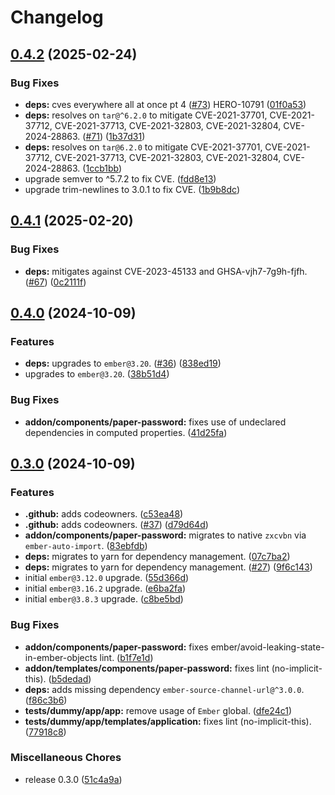 # Changelog

## [0.4.2](https://github.com/linc-technologies/ember-paper-password/compare/ember-paper-password-v0.4.1...ember-paper-password-v0.4.2) (2025-02-24)


### Bug Fixes

* **deps:** cves everywhere all at once pt 4 ([#73](https://github.com/linc-technologies/ember-paper-password/issues/73)) HERO-10791 ([01f0a53](https://github.com/linc-technologies/ember-paper-password/commit/01f0a530ab62f09c08357e757447d8d97adf9070))
* **deps:** resolves on `tar@^6.2.0` to mitigate CVE-2021-37701, CVE-2021-37712, CVE-2021-37713, CVE-2021-32803, CVE-2021-32804, CVE-2024-28863. ([#71](https://github.com/linc-technologies/ember-paper-password/issues/71)) ([1b37d31](https://github.com/linc-technologies/ember-paper-password/commit/1b37d311b45dfdd1a759aeb61aae75190db94d58))
* **deps:** resolves on `tar@6.2.0` to mitigate CVE-2021-37701, CVE-2021-37712, CVE-2021-37713, CVE-2021-32803, CVE-2021-32804, CVE-2024-28863. ([1ccb1bb](https://github.com/linc-technologies/ember-paper-password/commit/1ccb1bb15a71ab0f8156a41bcabe69d31a8ec152))
* upgrade semver to ^5.7.2 to fix CVE. ([fdd8e13](https://github.com/linc-technologies/ember-paper-password/commit/fdd8e13e2c90d32dd52d95ab9ba9f399ce094ee1))
* upgrade trim-newlines to 3.0.1 to fix CVE. ([1b9b8dc](https://github.com/linc-technologies/ember-paper-password/commit/1b9b8dceca35a6f66ec17a30404e6b1d1ce8ad1e))

## [0.4.1](https://github.com/linc-technologies/ember-paper-password/compare/ember-paper-password-v0.4.0...ember-paper-password-v0.4.1) (2025-02-20)


### Bug Fixes

* **deps:** mitigates against CVE-2023-45133 and GHSA-vjh7-7g9h-fjfh. ([#67](https://github.com/linc-technologies/ember-paper-password/issues/67)) ([0c2111f](https://github.com/linc-technologies/ember-paper-password/commit/0c2111f37da13cd00ba3548cf4dd685e46068d2f))

## [0.4.0](https://github.com/linc-technologies/ember-paper-password/compare/ember-paper-password-v0.3.0...ember-paper-password-v0.4.0) (2024-10-09)


### Features

* **deps:** upgrades to `ember@3.20`. ([#36](https://github.com/linc-technologies/ember-paper-password/issues/36)) ([838ed19](https://github.com/linc-technologies/ember-paper-password/commit/838ed1942b62fed975609a4c53043c95c17991ba))
* upgrades to `ember@3.20`. ([38b51d4](https://github.com/linc-technologies/ember-paper-password/commit/38b51d459393b63cb4e00bd43cc23bfacc3127b3))


### Bug Fixes

* **addon/components/paper-password:** fixes use of undeclared dependencies in computed properties. ([41d25fa](https://github.com/linc-technologies/ember-paper-password/commit/41d25fa88248646db986fd2547e4254e09bbc907))

## [0.3.0](https://github.com/linc-technologies/ember-paper-password/compare/ember-paper-password-v0.2.0...ember-paper-password-v0.3.0) (2024-10-09)


### Features

* **.github:** adds codeowners. ([c53ea48](https://github.com/linc-technologies/ember-paper-password/commit/c53ea48f658924dae3437cbcdf11a4a7788ea5e3))
* **.github:** adds codeowners. ([#37](https://github.com/linc-technologies/ember-paper-password/issues/37)) ([d79d64d](https://github.com/linc-technologies/ember-paper-password/commit/d79d64d2c0ebabd932dcd212e4998636868f99b6))
* **addon/components/paper-password:** migrates to native `zxcvbn` via `ember-auto-import`. ([83ebfdb](https://github.com/linc-technologies/ember-paper-password/commit/83ebfdbee4690f1d7f186a875fdf8322ac1ac2e6))
* **deps:** migrates to yarn for dependency management. ([07c7ba2](https://github.com/linc-technologies/ember-paper-password/commit/07c7ba2737854e858e4417de96953f16514889e6))
* **deps:** migrates to yarn for dependency management. ([#27](https://github.com/linc-technologies/ember-paper-password/issues/27)) ([9f6c143](https://github.com/linc-technologies/ember-paper-password/commit/9f6c1431f205fbf930916e381b732701965ddfc2))
* initial `ember@3.12.0` upgrade. ([55d366d](https://github.com/linc-technologies/ember-paper-password/commit/55d366d6d96bd5c836a5794908737374f14da2b0))
* initial `ember@3.16.2` upgrade. ([e6ba2fa](https://github.com/linc-technologies/ember-paper-password/commit/e6ba2fa97d7894c2ffdcc58f977f7adf1bebb7a5))
* initial `ember@3.8.3` upgrade. ([c8be5bd](https://github.com/linc-technologies/ember-paper-password/commit/c8be5bdb56e808a040666578f641a69f1042ae55))


### Bug Fixes

* **addon/components/paper-password:** fixes ember/avoid-leaking-state-in-ember-objects lint. ([b1f7e1d](https://github.com/linc-technologies/ember-paper-password/commit/b1f7e1d6633403cb4c44e9e44f78169b6c42d96e))
* **addon/templates/components/paper-password:** fixes lint (no-implicit-this). ([b5dedad](https://github.com/linc-technologies/ember-paper-password/commit/b5dedad37f7f7f19086bcfa0a337583fcdc52e9b))
* **deps:** adds missing dependency `ember-source-channel-url@^3.0.0`. ([f86c3b6](https://github.com/linc-technologies/ember-paper-password/commit/f86c3b63f5f3c1a150c7fbabb62da84e88a9bf11))
* **tests/dummy/app/app:** remove usage of `Ember` global. ([dfe24c1](https://github.com/linc-technologies/ember-paper-password/commit/dfe24c10a22f4c601d4aee127e14620e38581e3c))
* **tests/dummy/app/templates/application:** fixes lint (no-implicit-this). ([77918c8](https://github.com/linc-technologies/ember-paper-password/commit/77918c89b234ee90def63061ed98997f5cac8236))


### Miscellaneous Chores

* release 0.3.0 ([51c4a9a](https://github.com/linc-technologies/ember-paper-password/commit/51c4a9a97780ed71c5c311a05f3288aadc133c22))
